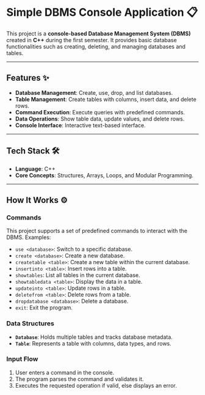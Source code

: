 # Simple DBMS Console Application 📋

This project is a **console-based Database Management System (DBMS)** created in **C++** during the first semester. It provides basic database functionalities such as creating, deleting, and managing databases and tables.

---

## Features ✨

- **Database Management**: Create, use, drop, and list databases.
- **Table Management**: Create tables with columns, insert data, and delete rows.
- **Command Execution**: Execute queries with predefined commands.
- **Data Operations**: Show table data, update values, and delete rows.
- **Console Interface**: Interactive text-based interface.

---

## Tech Stack 🛠️

- **Language**: C++
- **Core Concepts**: Structures, Arrays, Loops, and Modular Programming.

---

## How It Works ⚙️

### Commands
This project supports a set of predefined commands to interact with the DBMS. Examples:
- `use <database>`: Switch to a specific database.
- `create <database>`: Create a new database.
- `createtable <table>`: Create a new table within the current database.
- `insertinto <table>`: Insert rows into a table.
- `showtables`: List all tables in the current database.
- `showtabledata <table>`: Display the data in a table.
- `updateinto <table>`: Update rows in a table.
- `deletefrom <table>`: Delete rows from a table.
- `dropdatabase <database>`: Delete a database.
- `exit`: Exit the program.

### Data Structures
- **`Database`**: Holds multiple tables and tracks database metadata.
- **`Table`**: Represents a table with columns, data types, and rows.

### Input Flow
1. User enters a command in the console.
2. The program parses the command and validates it.
3. Executes the requested operation if valid, else displays an error.

